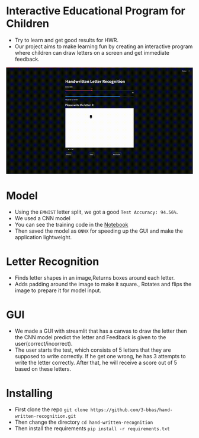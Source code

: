 # Interactive Educational Program for Children
- Try to learn and get good results for HWR.
- Our project aims to make learning fun by creating an interactive program where children can draw letters on a screen and get immediate feedback. 

![](Demo.gif)

# Model
- Using the `EMNIST` letter split, we got a good `Test Accuracy: 94.56%`.
- We used a CNN model
- You can see the training code in the [Notebook](Modell.ipynb)
- Then saved the model as `ONNX` for speeding up the GUI and make the application lightweight.

# Letter Recognition
- Finds letter shapes in an image,Returns boxes around each letter.
- Adds padding around the image to make it square., Rotates and flips the image to prepare it for model input.


# GUI
- We made a GUI with streamlit that has a canvas to draw the letter then the CNN model predict the letter and Feedback is given to the user(correct/incorrect).
- The user starts the test, which consists of 5 letters that they are supposed to write correctly. If he get one wrong, he has 3 attempts to write the letter correctly. After  that, he will receive a score out of 5 based on these letters.

# Installing
- First clone the repo `git clone https://github.com/3-bbas/hand-written-recognition.git`
- Then change the directory `cd hand-written-recognition`
- Then install the requirements `pip install -r requirements.txt`
